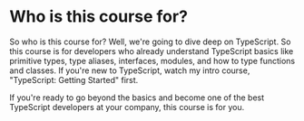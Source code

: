 # Who is this course for?

So who is this course for? Well, we're going to dive deep on TypeScript. So this course is for developers who already understand TypeScript basics like primitive types, type aliases, interfaces, modules, and how to type functions and classes. If you're new to TypeScript, watch my intro course, "TypeScript: Getting Started" first.

If you're ready to go beyond the basics and become one of the best TypeScript developers at your company, this course is for you.
